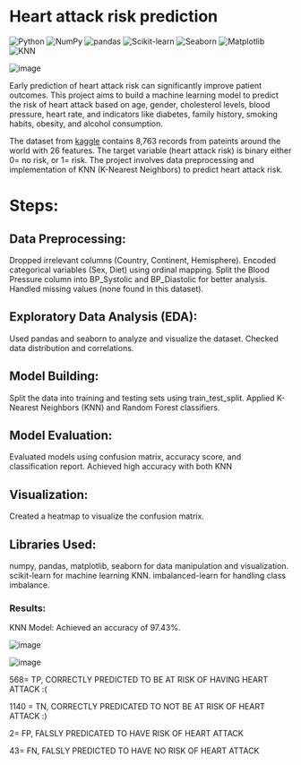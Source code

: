 # Heart attack risk prediction 
![Python](https://img.shields.io/badge/Python-3.11-blue)
![NumPy](https://img.shields.io/badge/NumPy-1.24.3-blue)
![pandas](https://img.shields.io/badge/pandas-2.0.3-blue)
![Scikit-learn](https://img.shields.io/badge/Scikit--learn-1.6.1-orange)
![Seaborn](https://img.shields.io/badge/Seaborn-0.12.2-red)
![Matplotlib](https://img.shields.io/badge/Matplotlib-3.7.1-green)
![KNN](https://img.shields.io/badge/KNN-Algorithm-yellow)

![image](https://github.com/user-attachments/assets/85fed965-2d4c-415e-a976-702276c566b7)



 Early prediction of heart attack risk can significantly improve patient outcomes. This project aims to build a machine learning model to predict the risk of heart attack based on age, gender, cholesterol levels, blood pressure, heart rate, and indicators like diabetes, family history, smoking habits, obesity, and alcohol consumption.

The dataset from [kaggle](https://www.kaggle.com/datasets/iamsouravbanerjee/heart-attack-prediction-dataset) contains 8,763 records from pateints around the world with 26 features. The target variable (heart attack risk) is binary either 0= no risk, or 1= risk. The project involves data preprocessing and implementation of KNN (K-Nearest Neighbors) to predict heart attack risk. 

# Steps:

## Data Preprocessing:

Dropped irrelevant columns (Country, Continent, Hemisphere).
Encoded categorical variables (Sex, Diet) using ordinal mapping.
Split the Blood Pressure column into BP_Systolic and BP_Diastolic for better analysis.
Handled missing values (none found in this dataset).

## Exploratory Data Analysis (EDA):

Used pandas and seaborn to analyze and visualize the dataset.
Checked data distribution and correlations.
## Model Building:
Split the data into training and testing sets using train_test_split.
Applied K-Nearest Neighbors (KNN) and Random Forest classifiers.


## Model Evaluation:

Evaluated models using confusion matrix, accuracy score, and classification report.
Achieved high accuracy with both KNN 

## Visualization:
Created a heatmap to visualize the confusion matrix.

## Libraries Used:
numpy, pandas, matplotlib, seaborn for data manipulation and visualization.
scikit-learn for machine learning KNN.
imbalanced-learn for handling class imbalance.

### Results:
KNN Model: Achieved an accuracy of 97.43%.

![image](https://github.com/user-attachments/assets/87fc6769-40de-4b01-9b80-d33ff47eec09)

![image](https://github.com/user-attachments/assets/fce5fcea-ba9b-45ae-beaa-a0c710d3c43c)

568= TP, CORRECTLY PREDICTED TO BE AT RISK OF HAVING HEART ATTACK :(

1140 = TN, CORRECTLY PREDICATED TO NOT BE AT RISK OF HEART ATTACK :)

2= FP, FALSLY PREDICATED TO HAVE RISK OF HEART ATTACK

43= FN, FALSLY PREDICTED TO HAVE NO RISK OF HEART ATTACK

